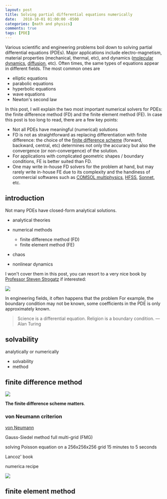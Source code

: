 ```yaml
---
layout: post
title: Solving partial differential equations numerically
date:   2018-10-01 01:00:00 -0500
categories: [math and physics]
comments: true
tags: [PDE]
---
```


Various scientific and engineering problems boil down to solving
partial differential equations (PDEs).
Major applications include electro-magnetism, material properties (mechanical,
thermal, etc), and dynamics ([molecular dynamics](https://en.wikipedia.org/wiki/Molecular_dynamics),
[diffusion](https://en.wikipedia.org/wiki/Diffusion), etc).
Often times, the same types of equations appear in different fields.
The most common ones are

* elliptic equations
* parabolic equations
* hyperbolic equations
* wave equations
* Newton's second law

In this post, I will explain the two most important numerical solvers for PDEs:
the finite difference method (FD) and the finite element method (FE).
In case this post is too long to read, there are a few key points:

* Not all PDEs have meaningful (numerical) solutions
* FD is not as straightforward as replacing differentiation with finite difference:
  the choice of the [finite difference scheme](https://en.wikipedia.org/wiki/Finite_difference)
  (forward, backward, central, etc) determines not only the accuracy but also
  the convergence (or non-convergence) of the solution.
* For applications with complicated geometric shapes / boundary conditions,
  FE is better suited than FD.
* One may write in-house FD solvers for the problem at hand, but may rarely
  write in-house FE due to its complexity and the handiness of commercial softwares
  such as [COMSOL multiphysics](https://en.wikipedia.org/wiki/COMSOL_Multiphysics),
  [HFSS](https://en.wikipedia.org/wiki/HFSS), [Sonnet](https://www.sonnetsoftware.com),
  etc.

## introduction

Not many PDEs have closed-form analytical solutions.

* analytical theories
* numerical methods
    * finite difference method (FD)
    * finite element method (FE)

* chaos
* nonlinear dynamics

I won't cover them in this post, you can resort to a very nice book by [Professor Steven Strogatz](https://en.wikipedia.org/wiki/Steven_Strogatz) if interested:

<a target="_blank"  href="https://www.amazon.com/gp/product/0738204536/ref=as_li_tl?ie=UTF8&camp=1789&creative=9325&creativeASIN=0738204536&linkCode=as2&tag=nosarthur2016-20&linkId=654f571e9b6e5fda0b880a4522fd54d1"><img border="0" src="//ws-na.amazon-adsystem.com/widgets/q?_encoding=UTF8&MarketPlace=US&ASIN=0738204536&ServiceVersion=20070822&ID=AsinImage&WS=1&Format=_SL250_&tag=nosarthur2016-20" ></a><img src="//ir-na.amazon-adsystem.com/e/ir?t=nosarthur2016-20&l=am2&o=1&a=0738204536" width="1" height="1" border="0" alt="" style="border:none !important; margin:0px !important;" />

In engineering fields, it often happens that the problem 
For example, the boundary condition may not be known, some coefficients in the PDE is only approximately known.

> Science is a differential equation. Religion is a boundary condition.  — Alan Turing
## solvability

analytically or numerically

* solvability
* method



## finite difference method

<a target="_blank"  href="https://www.amazon.com/gp/product/1614273022/ref=as_li_tl?ie=UTF8&camp=1789&creative=9325&creativeASIN=1614273022&linkCode=as2&tag=nosarthur2016-20&linkId=27df21d6f4d10a12e5927c6aa8e4f6c2"><img border="0" src="//ws-na.amazon-adsystem.com/widgets/q?_encoding=UTF8&MarketPlace=US&ASIN=1614273022&ServiceVersion=20070822&ID=AsinImage&WS=1&Format=_SL250_&tag=nosarthur2016-20" ></a><img src="//ir-na.amazon-adsystem.com/e/ir?t=nosarthur2016-20&l=am2&o=1&a=1614273022" width="1" height="1" border="0" alt="" style="border:none !important; margin:0px !important;" />

**The finite difference scheme matters**.


### von Neumann criterion

[von Neumann](https://en.wikipedia.org/wiki/Von_Neumann_stability_analysis)


Gauss-Siedel method
full multi-grid (FMG)

solving Poisson equation on a 256x256x256 grid
15 minutes to 5 seconds


Lancoz' book

numerica recipe

<a target="_blank"  href="https://www.amazon.com/gp/product/0521880688/ref=as_li_tl?ie=UTF8&camp=1789&creative=9325&creativeASIN=0521880688&linkCode=as2&tag=nosarthur2016-20&linkId=1301f1f47bcbf3f933c97c0a7a9de834"><img border="0" src="//ws-na.amazon-adsystem.com/widgets/q?_encoding=UTF8&MarketPlace=US&ASIN=0521880688&ServiceVersion=20070822&ID=AsinImage&WS=1&Format=_SL250_&tag=nosarthur2016-20" ></a><img src="//ir-na.amazon-adsystem.com/e/ir?t=nosarthur2016-20&l=am2&o=1&a=0521880688" width="1" height="1" border="0" alt="" style="border:none !important; margin:0px !important;" />

## finite element method
